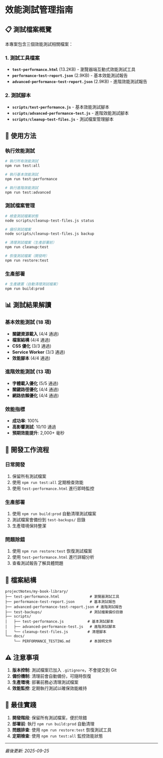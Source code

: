 # 效能測試管理指南

## 📋 測試檔案概覽

本專案包含三個效能測試相關檔案：

### 1. 測試工具檔案
- **`test-performance.html`** (13.2KB) - 瀏覽器端互動式效能測試工具
- **`performance-test-report.json`** (2.9KB) - 基本效能測試報告
- **`advanced-performance-test-report.json`** (2.9KB) - 進階效能測試報告

### 2. 測試腳本
- **`scripts/test-performance.js`** - 基本效能測試腳本
- **`scripts/advanced-performance-test.js`** - 進階效能測試腳本
- **`scripts/cleanup-test-files.js`** - 測試檔案管理腳本

## 🚀 使用方法

### 執行效能測試

```bash
# 執行所有效能測試
npm run test:all

# 執行基本效能測試
npm run test:performance

# 執行進階效能測試
npm run test:advanced
```

### 測試檔案管理

```bash
# 檢查測試檔案狀態
node scripts/cleanup-test-files.js status

# 備份測試檔案
node scripts/cleanup-test-files.js backup

# 清理測試檔案（生產部署前）
npm run cleanup:test

# 恢復測試檔案（開發時）
npm run restore:test
```

### 生產部署

```bash
# 生產建置（自動清理測試檔案）
npm run build:prod
```

## 📊 測試結果解讀

### 基本效能測試 (18 項)
- **關鍵資源載入** (4/4 通過)
- **檔案結構** (4/4 通過)
- **CSS 優化** (3/3 通過)
- **Service Worker** (3/3 通過)
- **效能腳本** (4/4 通過)

### 進階效能測試 (13 項)
- **字體載入優化** (5/5 通過)
- **關鍵路徑優化** (4/4 通過)
- **網路依賴優化** (4/4 通過)

### 效能指標
- **成功率**: 100%
- **高影響測試**: 10/10 通過
- **預期效能提升**: 2,000+ 毫秒

## 🔧 開發工作流程

### 日常開發
1. 保留所有測試檔案
2. 使用 `npm run test:all` 定期檢查效能
3. 使用 `test-performance.html` 進行即時監控

### 生產部署
1. 使用 `npm run build:prod` 自動清理測試檔案
2. 測試檔案會備份到 `test-backups/` 目錄
3. 生產環境保持整潔

### 問題除錯
1. 使用 `npm run restore:test` 恢復測試檔案
2. 使用 `test-performance.html` 進行詳細分析
3. 查看測試報告了解具體問題

## 📁 檔案結構

```
projectNotes/my-book-library/
├── test-performance.html              # 瀏覽器測試工具
├── performance-test-report.json       # 基本測試報告
├── advanced-performance-test-report.json # 進階測試報告
├── test-backups/                      # 測試檔案備份目錄
├── scripts/
│   ├── test-performance.js           # 基本測試腳本
│   ├── advanced-performance-test.js   # 進階測試腳本
│   └── cleanup-test-files.js         # 清理腳本
└── docs/
    └── PERFORMANCE_TESTING.md         # 本說明文件
```

## ⚠️ 注意事項

1. **版本控制**: 測試檔案已加入 `.gitignore`，不會提交到 Git
2. **備份機制**: 清理前會自動備份，可隨時恢復
3. **生產環境**: 部署前務必清理測試檔案
4. **效能監控**: 定期執行測試以確保效能維持

## 🎯 最佳實踐

1. **開發階段**: 保留所有測試檔案，便於除錯
2. **部署前**: 執行 `npm run build:prod` 自動清理
3. **問題排查**: 使用 `npm run restore:test` 恢復測試工具
4. **定期檢查**: 使用 `npm run test:all` 監控效能狀態

---

*最後更新: 2025-09-25*

